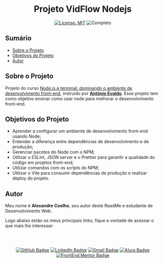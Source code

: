 <h1 align="center"> Projeto VidFlow Nodejs </h1>

<div align="center">

  <a href="https://github.com/coelhoalexandre/projeto-alura-codeconnect/blob/master/LICENSE" target="_blank"><img src="https://img.shields.io/badge/License-MIT-yellow.svg" alt="License: MIT"></a> <img src="https://img.shields.io/badge/Completo-lightgreen.svg" alt="Completo">

</div>

## Sumário

- [Sobre o Projeto](#sobre-o-projeto)
- [Objetivos do Projeto](#objetivos-do-projeto)
- [Autor](#autor)

## Sobre o Projeto

Projeto do curso [Node.js e terminal: dominando o ambiente de desenvolvimento front-end](https://cursos.alura.com.br/course/node-js-terminal-ambiente-desenvolvimento-front-end), instruido por [**Antônio Evaldo**](https://github.com/antonio-evaldo). Esse projeto tem como objetivo ensinar como usar node para melhorar o desenvolvimento front-end.

## Objetivos do Projeto

- Aprender a configurar um ambiente de desenvolvimento front-end usando Node;
- Entender a diferença entre dependências de desenvolvimento e de produção;
- Gerenciar pacotes do Node com o NPM;
- Utilizar o ESLint, JSON server e o Prettier para garantir a qualidade do código em projetos front-end;
- Utilizar comandos com os scripts do NPM;
- Utilizar o Vite para consumir dependências de produção e realizar deploy do projeto.

## Autor
Meu nome é **Alexandre Coelho**, sou autor deste ReadMe e estudante de Desenvolvimento Web. 

Logo abaixo estão os meus principais links, fique a vontade de acessar o que mais lhe interessar:

<br>

<br>

<div align="center">

<a href = "https://github.com/coelhoalexandre"><img src="https://img.shields.io/badge/GitHub-%23333?style=for-the-badge&logo=github&logoColor=white" alt="GitHub Badge"></a>
<a href="https://www.linkedin.com/in/-coelhoalexandre/" target="_blank"><img src="https://img.shields.io/badge/-LinkedIn-%230077B5?style=for-the-badge&logo=linkedin&logoColor=white" alt="LinkedIn Badge"></a>
<a href = "mailto:alexandrecoelhocontato@gmail.com" target="_blank"><img src="https://img.shields.io/badge/-Gmail-critical?style=for-the-badge&logo=gmail&logoColor=white" target="_blank" alt="Gmail Badge"></a>
<a href = "https://cursos.alura.com.br/user/coelhoalexandre" target="_blank"><img src="https://img.shields.io/badge/Alura-0747a6?style=for-the-badge&logo=alura&logoColor=white" target="_blank" alt="Alura Badge"></a>
<a href = "https://www.frontendmentor.io/profile/coelhoalexandre" target="_blank"><img src="https://img.shields.io/badge/Frontend_Mentor-white?style=for-the-badge&logo=frontendmentor&logoColor=blue" alt="FrontEnd Mentor Badge">
